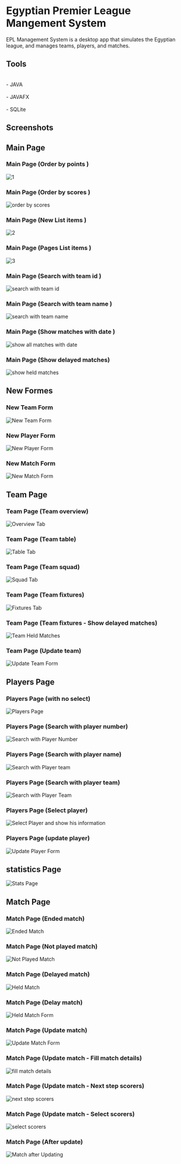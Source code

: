 # Egyptian Premier League Mangement System
EPL Management System is a desktop app that simulates the Egyptian league, and manages teams, players, and matches.

## Tools
<br>- JAVA<br>
<br>- JAVAFX<br>
<br>- SQLite<br>

## Screenshots

## Main Page
### Main Page (Order by points )
![1](https://github.com/Abdelrahman-Kamel8886/EPL-Mangement-System/assets/126878089/638a4617-1d2a-4b4e-bb9b-e511937f0b34)
### Main Page (Order by scores )
![order by scores](https://github.com/Abdelrahman-Kamel8886/EPL-Mangement-System/assets/126878089/51ad02ff-5ca7-4ee9-bf49-896b4e63b187)
### Main Page (New List items )
![2](https://github.com/Abdelrahman-Kamel8886/EPL-Mangement-System/assets/126878089/77785650-108c-4757-bab1-355310ee5cf6)
### Main Page (Pages List items )
![3](https://github.com/Abdelrahman-Kamel8886/EPL-Mangement-System/assets/126878089/c9dc0267-afc5-4db1-b926-e59c67643d9d)
### Main Page (Search with team id )
![search with team id](https://github.com/Abdelrahman-Kamel8886/EPL-Mangement-System/assets/126878089/76650797-4600-4420-ada6-d79d89b60b76)
### Main Page (Search with team name )
![search with team name ](https://github.com/Abdelrahman-Kamel8886/EPL-Mangement-System/assets/126878089/8df77809-7db0-4c8a-a3bc-502e4f75810e)
### Main Page (Show matches with date )
![show all matches with date](https://github.com/Abdelrahman-Kamel8886/EPL-Mangement-System/assets/126878089/55447049-e22f-4227-8a4f-a1c1ed55225e)
### Main Page (Show delayed matches)
![show held matches](https://github.com/Abdelrahman-Kamel8886/EPL-Mangement-System/assets/126878089/1d550079-0f17-47dd-9831-28ef52d244bb)

## New Formes
### New Team Form
![New Team Form](https://github.com/Abdelrahman-Kamel8886/EPL-Mangement-System/assets/126878089/7624e781-abdd-40af-b08f-39fe10d479fc)
### New Player Form
![New Player Form](https://github.com/Abdelrahman-Kamel8886/EPL-Mangement-System/assets/126878089/ff29ba10-3815-467a-8497-b876ea6db46c)
### New Match Form
![New Match Form](https://github.com/Abdelrahman-Kamel8886/EPL-Mangement-System/assets/126878089/afcc7ecc-4c4c-43c4-b320-317e116428db)

## Team Page
### Team Page (Team overview)
![Overview Tab](https://github.com/Abdelrahman-Kamel8886/EPL-Mangement-System/assets/126878089/6e6898be-c400-438a-85c5-82e58619bd96)
### Team Page (Team table)
![Table Tab](https://github.com/Abdelrahman-Kamel8886/EPL-Mangement-System/assets/126878089/fffc03c3-effa-4cda-9740-84784797009f)
### Team Page (Team squad)
![Squad Tab](https://github.com/Abdelrahman-Kamel8886/EPL-Mangement-System/assets/126878089/2422395c-a65b-4645-bc42-1cfcdfaf9f30)
### Team Page (Team fixtures)
![Fixtures Tab](https://github.com/Abdelrahman-Kamel8886/EPL-Mangement-System/assets/126878089/037c58cf-0d58-4d07-b741-da49d8d6db33)
### Team Page (Team fixtures - Show delayed matches)
![Team Held Matches](https://github.com/Abdelrahman-Kamel8886/EPL-Mangement-System/assets/126878089/1adbae3f-0393-41e5-8bd1-bcd3b851ee3b)
### Team Page (Update team)
![Update Team Form](https://github.com/Abdelrahman-Kamel8886/EPL-Mangement-System/assets/126878089/0950448f-0570-4cc6-83b1-0cbb3ae54939)

## Players Page
### Players Page (with no select)
![Players Page](https://github.com/Abdelrahman-Kamel8886/EPL-Mangement-System/assets/126878089/109ed4af-2cc6-4457-8420-bd2b00f33b21)
### Players Page (Search with player number)
![Search with Player Number ](https://github.com/Abdelrahman-Kamel8886/EPL-Mangement-System/assets/126878089/ae43c050-c77a-418c-bde8-aa6a456bb725)
### Players Page (Search with player name)
![Search with Player team](https://github.com/Abdelrahman-Kamel8886/EPL-Mangement-System/assets/126878089/7ab1a19b-4990-45a4-b69c-1196ec65bcec)
### Players Page (Search with player team)
![Search with Player Team](https://github.com/Abdelrahman-Kamel8886/EPL-Mangement-System/assets/126878089/2437babb-1508-49af-b07d-d63eab7061c0)
### Players Page (Select player)
![Select Player and show his information](https://github.com/Abdelrahman-Kamel8886/EPL-Mangement-System/assets/126878089/ed3dfa13-9159-44af-b0ac-9bef83339e72)
### Players Page (update player)
![Update Player Form](https://github.com/Abdelrahman-Kamel8886/EPL-Mangement-System/assets/126878089/61cd2f60-75d6-4eb1-9448-0b3889794249)

## statistics Page
![Stats Page](https://github.com/Abdelrahman-Kamel8886/EPL-Mangement-System/assets/126878089/a75cdad1-2439-4596-b84c-35063c04e706)

## Match Page
### Match Page (Ended match)
![Ended Match](https://github.com/Abdelrahman-Kamel8886/EPL-Mangement-System/assets/126878089/046e3a76-fafa-4ee2-9696-b7bd119ac320)
### Match Page (Not played match)
![Not Played Match](https://github.com/Abdelrahman-Kamel8886/EPL-Mangement-System/assets/126878089/70e3de91-6c34-490a-b98a-650f83d753dd)
### Match Page (Delayed match)
![Held Match](https://github.com/Abdelrahman-Kamel8886/EPL-Mangement-System/assets/126878089/6d51179a-a518-4b38-b616-3aad1931009a)
### Match Page (Delay match)
![Held Match Form](https://github.com/Abdelrahman-Kamel8886/EPL-Mangement-System/assets/126878089/2378c707-297b-4adc-8ec3-9f083da779b7)
### Match Page (Update match)
![Update Match Form](https://github.com/Abdelrahman-Kamel8886/EPL-Mangement-System/assets/126878089/04339a89-454e-4550-abfd-a9c10bfcda18)
### Match Page (Update match - Fill match details)
![fill match details](https://github.com/Abdelrahman-Kamel8886/EPL-Mangement-System/assets/126878089/5ba74cf2-6112-4be4-8115-2d7cd0703e46)
### Match Page (Update match - Next step scorers)
![next step scorers](https://github.com/Abdelrahman-Kamel8886/EPL-Mangement-System/assets/126878089/863826a4-b74b-41d4-ae2a-788af5724b96)
### Match Page (Update match - Select scorers)
![select scorers](https://github.com/Abdelrahman-Kamel8886/EPL-Mangement-System/assets/126878089/ede7b460-3034-4a22-90be-75bc6ffdeeaa)
### Match Page (After update)
![Match after Updating ](https://github.com/Abdelrahman-Kamel8886/EPL-Mangement-System/assets/126878089/e96c19f4-9eae-489b-82cb-0070fbb94aae)

